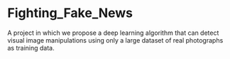 # Fighting_Fake_News
A project in which we propose a deep learning algorithm that can detect visual image manipulations using only a large dataset of real photographs as training data.
